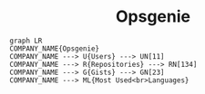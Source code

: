 <h1 align="center">Opsgenie</h1>

```mermaid
graph LR
COMPANY_NAME{Opsgenie}
COMPANY_NAME ---> U{Users} ---> UN[11]
COMPANY_NAME ---> R{Repositories} ---> RN[134]
COMPANY_NAME ---> G{Gists} ---> GN[23]
COMPANY_NAME ---> ML{Most Used<br>Languages}
```
